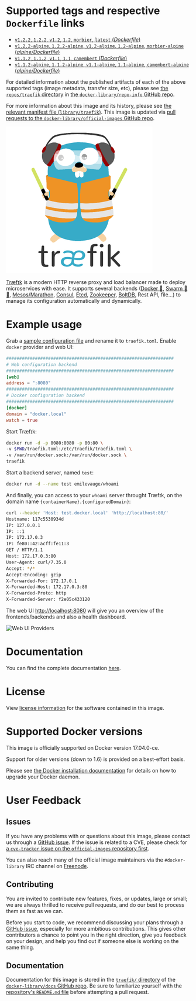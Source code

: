 <!--

********************************************************************************

WARNING:

    DO NOT EDIT "traefik/README.md"

    IT IS AUTO-GENERATED

    (from the other files in "traefik/" combined with a set of templates)

********************************************************************************

-->

# Supported tags and respective `Dockerfile` links

-	[`v1.2.2`, `1.2.2`, `v1.2`, `1.2`, `morbier`, `latest` (*Dockerfile*)](https://github.com/containous/traefik-library-image/blob/54df16e9292b5ea7257d5a537653b4b4ac8d8ddf/Dockerfile)
-	[`v1.2.2-alpine`, `1.2.2-alpine`, `v1.2-alpine`, `1.2-alpine`, `morbier-alpine` (*alpine/Dockerfile*)](https://github.com/containous/traefik-library-image/blob/54df16e9292b5ea7257d5a537653b4b4ac8d8ddf/alpine/Dockerfile)
-	[`v1.1.2`, `1.1.2`, `v1.1`, `1.1`, `camembert` (*Dockerfile*)](https://github.com/containous/traefik-library-image/blob/3645f9dfbd417ee8dad608257c7aeec3a407711f/Dockerfile)
-	[`v1.1.2-alpine`, `1.1.2-alpine`, `v1.1-alpine`, `1.1-alpine`, `camembert-alpine` (*alpine/Dockerfile*)](https://github.com/containous/traefik-library-image/blob/3645f9dfbd417ee8dad608257c7aeec3a407711f/alpine/Dockerfile)

For detailed information about the published artifacts of each of the above supported tags (image metadata, transfer size, etc), please see [the `repos/traefik` directory](https://github.com/docker-library/repo-info/blob/master/repos/traefik) in [the `docker-library/repo-info` GitHub repo](https://github.com/docker-library/repo-info).

For more information about this image and its history, please see [the relevant manifest file (`library/traefik`)](https://github.com/docker-library/official-images/blob/master/library/traefik). This image is updated via [pull requests to the `docker-library/official-images` GitHub repo](https://github.com/docker-library/official-images/pulls?q=label%3Alibrary%2Ftraefik).

![logo](https://raw.githubusercontent.com/docker-library/docs/a6cc2c5f4bc6658168f2a0abbb0307acaefff80e/traefik/logo.png)

[Træfɪk](https://github.com/containous/traefik) is a modern HTTP reverse proxy and load balancer made to deploy microservices with ease. It supports several backends ([Docker :whale:](https://www.docker.com/), [Swarm :whale::whale:](https://github.com/docker/swarm), [Mesos/Marathon](https://mesosphere.github.io/marathon/), [Consul](https://www.consul.io/), [Etcd](https://coreos.com/etcd/), [Zookeeper](https://zookeeper.apache.org), [BoltDB](https://github.com/boltdb/bolt), Rest API, file...) to manage its configuration automatically and dynamically.

# Example usage

Grab a [sample configuration file](https://raw.githubusercontent.com/containous/traefik/master/traefik.sample.toml) and rename it to `traefik.toml`. Enable `docker` provider and web UI:

```toml
################################################################
# Web configuration backend
################################################################
[web]
address = ":8080"
################################################################
# Docker configuration backend
################################################################
[docker]
domain = "docker.local"
watch = true
```

Start Træfɪk:

```bash
docker run -d -p 8080:8080 -p 80:80 \
-v $PWD/traefik.toml:/etc/traefik/traefik.toml \
-v /var/run/docker.sock:/var/run/docker.sock \
traefik
```

Start a backend server, named `test`:

```bash
docker run -d --name test emilevauge/whoami
```

And finally, you can access to your `whoami` server throught Træfɪk, on the domain name `{containerName}.{configuredDomain}`:

```bash
curl --header 'Host: test.docker.local' 'http://localhost:80/'
Hostname: 117c5530934d
IP: 127.0.0.1
IP: ::1
IP: 172.17.0.3
IP: fe80::42:acff:fe11:3
GET / HTTP/1.1
Host: 172.17.0.3:80
User-Agent: curl/7.35.0
Accept: */*
Accept-Encoding: gzip
X-Forwarded-For: 172.17.0.1
X-Forwarded-Host: 172.17.0.3:80
X-Forwarded-Proto: http
X-Forwarded-Server: f2e05c433120

```

The web UI [http://localhost:8080](http://localhost:8080) will give you an overview of the frontends/backends and also a health dashboard.

![Web UI Providers](https://traefik.io/web.frontend.png)

# Documentation

You can find the complete documentation [here](https://docs.traefik.io).

# License

View [license information](https://github.com/containous/traefik/blob/master/LICENSE.md) for the software contained in this image.

# Supported Docker versions

This image is officially supported on Docker version 17.04.0-ce.

Support for older versions (down to 1.6) is provided on a best-effort basis.

Please see [the Docker installation documentation](https://docs.docker.com/installation/) for details on how to upgrade your Docker daemon.

# User Feedback

## Issues

If you have any problems with or questions about this image, please contact us through a [GitHub issue](https://github.com/containous/traefik-library-image/issues). If the issue is related to a CVE, please check for [a `cve-tracker` issue on the `official-images` repository first](https://github.com/docker-library/official-images/issues?q=label%3Acve-tracker).

You can also reach many of the official image maintainers via the `#docker-library` IRC channel on [Freenode](https://freenode.net).

## Contributing

You are invited to contribute new features, fixes, or updates, large or small; we are always thrilled to receive pull requests, and do our best to process them as fast as we can.

Before you start to code, we recommend discussing your plans through a [GitHub issue](https://github.com/containous/traefik-library-image/issues), especially for more ambitious contributions. This gives other contributors a chance to point you in the right direction, give you feedback on your design, and help you find out if someone else is working on the same thing.

## Documentation

Documentation for this image is stored in the [`traefik/` directory](https://github.com/docker-library/docs/tree/master/traefik) of the [`docker-library/docs` GitHub repo](https://github.com/docker-library/docs). Be sure to familiarize yourself with the [repository's `README.md` file](https://github.com/docker-library/docs/blob/master/README.md) before attempting a pull request.
